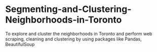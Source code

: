 # Segmenting-and-Clustering-Neighborhoods-in-Toronto
To explore and cluster the neighborhoods in Toronto and perform web scraping, cleaning and clustering by using packages like Pandas, BeautifulSoup
